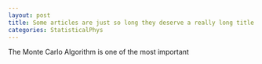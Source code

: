 ```yaml
---
layout: post
title: Some articles are just so long they deserve a really long title to see if things will break well
categories: StatisticalPhys
---
```


The Monte Carlo Algorithm is one of the most important 

